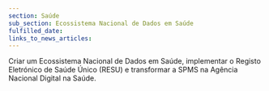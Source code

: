 ```yaml
---
section: Saúde
sub_section: Ecossistema Nacional de Dados em Saúde
fulfilled_date:
links_to_news_articles:
---
```


Criar um Ecossistema Nacional de Dados em Saúde, implementar o Registo Eletrónico de Saúde Único (RESU) e transformar a SPMS na Agência Nacional Digital na Saúde.